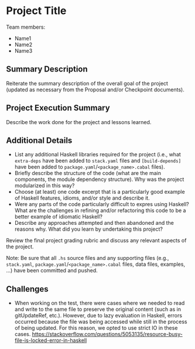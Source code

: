 # Project Title

Team members:

- Name1
- Name2
- Name3

## Summary Description

Reiterate the summary description of the overall goal of the project (updated as
necessary from the Proposal and/or Checkpoint documents).

## Project Execution Summary

Describe the work done for the project and lessons learned.

## Additional Details

- List any additional Haskell libraries required for the project (i.e., what
  `extra-deps` have been added to `stack.yaml` files and `[build-depends]` have
  been added to `package.yaml`/`<package_name>.cabal` files).
- Briefly describe the structure of the code (what are the main components, the
  module dependency structure). Why was the project modularized in this way?
- Choose (at least) one code excerpt that is a particularly good example of
  Haskell features, idioms, and/or style and describe it.
- Were any parts of the code particularly difficult to expres using Haskell?
  What are the challenges in refining and/or refactoring this code to be a
  better example of idiomatic Haskell?
- Describe any approaches attempted and then abandoned and the reasons why. What
  did you learn by undertaking this project?

Review the final project grading rubric and discuss any relevant aspects of the
project.

Note: Be sure that all `.hs` source files and any supporting files (e.g.,
`stack.yaml`, `package.yaml`/`<package_name>.cabal` files, data files, examples,
...) have been committed and pushed.

## Challenges
- When working on the test, there were cases where we needed to read and write to the same file to preserve the original content (such as in gitUpdateRef, etc.). However, due to lazy evaluation in Haskell, errors occurred because the file was being accessed while still in the process of being updated. For this reason, we opted to use strict IO in these cases.
https://stackoverflow.com/questions/5053135/resource-busy-file-is-locked-error-in-haskell
